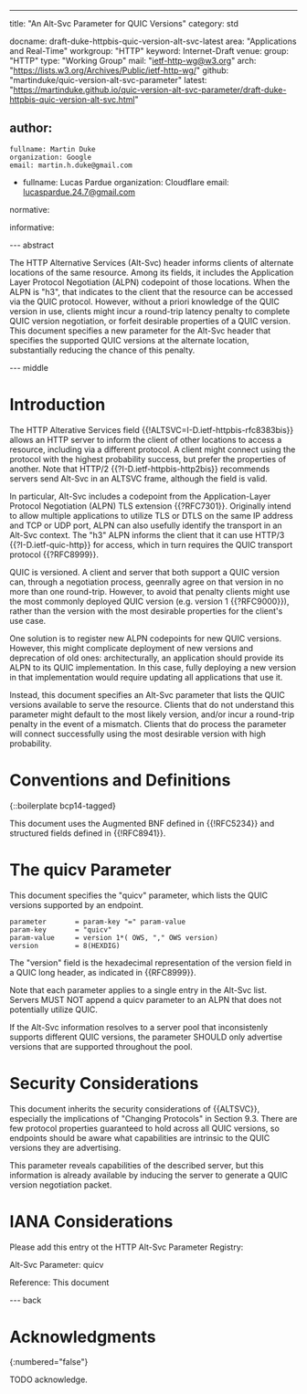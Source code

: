 ---
title: "An Alt-Svc Parameter for QUIC Versions"
category: std

docname: draft-duke-httpbis-quic-version-alt-svc-latest
area: "Applications and Real-Time"
workgroup: "HTTP"
keyword: Internet-Draft
venue:
  group: "HTTP"
  type: "Working Group"
  mail: "ietf-http-wg@w3.org"
  arch: "https://lists.w3.org/Archives/Public/ietf-http-wg/"
  github: "martinduke/quic-version-alt-svc-parameter"
  latest: "https://martinduke.github.io/quic-version-alt-svc-parameter/draft-duke-httpbis-quic-version-alt-svc.html"

author:
 -
    fullname: Martin Duke
    organization: Google
    email: martin.h.duke@gmail.com

 -
    fullname: Lucas Pardue
    organization: Cloudflare
    email: lucaspardue.24.7@gmail.com

normative:
    

informative:


--- abstract

The HTTP Alternative Services (Alt-Svc) header informs clients of alternate
locations of the same resource. Among its fields, it includes the Application
Layer Protocol Negotiation (ALPN) codepoint of those locations. When the ALPN
is "h3", that indicates to the client that the resource can be accessed via the
QUIC protocol. However, without a priori knowledge of the QUIC version in use,
clients might incur a round-trip latency penalty to complete QUIC version
negotiation, or forfeit desirable properties of a QUIC version. This document
specifies a new parameter for the Alt-Svc header that specifies the supported
QUIC versions at the alternate location, substantially reducing the chance of
this penalty.


--- middle

# Introduction

The HTTP Alterative Services field {{!ALTSVC=I-D.ietf-httpbis-rfc8383bis}}
allows an HTTP server to inform the client of other locations to access a
resource, including via a different protocol. A client might connect using the
protocol with the highest probability success, but prefer the properties of
another. Note that  HTTP/2 {{?I-D.ietf-httpbis-http2bis}} recommends servers
send Alt-Svc in an ALTSVC frame, although the field is valid.

In particular, Alt-Svc includes a codepoint from the Application-Layer Protocol
Negotiation (ALPN) TLS extension {{?RFC7301}}. Originally intend to allow
multiple applications to utilize TLS or DTLS on the same IP address and TCP or
UDP port, ALPN can also usefully identify the transport in an Alt-Svc context.
The "h3" ALPN informs the client that it can use HTTP/3 {{?I-D.ietf-quic-http}}
for access, which in turn requires the QUIC transport protocol {{?RFC8999}}.

QUIC is versioned. A client and server that both support a QUIC version can,
through a negotiation process, geenrally agree on that version in no more than
one round-trip. However, to avoid that penalty clients might use the most
commonly deployed QUIC version (e.g. version 1 {{?RFC9000}}), rather than the
version with the most desirable properties for the client's use case.

One solution is to register new ALPN codepoints for new QUIC versions. However,
this might complicate deployment of new versions and deprecation of old ones:
architecturally, an application should provide its ALPN to its QUIC
implementation. In this case, fully deploying a new version in that
implementation would require updating all applications that use it.

Instead, this document specifies an Alt-Svc parameter that lists the QUIC
versions available to serve the resource. Clients that do not understand this
parameter might default to the most likely version, and/or incur a round-trip
penalty in the event of a mismatch. Clients that do process the parameter will
connect successfully using the most desirable version with high probability.


# Conventions and Definitions

{::boilerplate bcp14-tagged}

This document uses the Augmented BNF defined in {{!RFC5234}} and structured
fields defined in {{!RFC8941}}.

# The quicv Parameter

This document specifies the "quicv" parameter, which lists the QUIC versions
supported by an endpoint.

```
parameter       = param-key "=" param-value
param-key       = "quicv"
param-value     = version 1*( OWS, "," OWS version) 
version         = 8(HEXDIG)
```

The "version" field is the hexadecimal representation of the version field in a
QUIC long header, as indicated in {{RFC8999}}.

Note that each parameter applies to a single entry in the Alt-Svc list. Servers
MUST NOT append a quicv parameter to an ALPN that does not potentially utilize
QUIC.

If the Alt-Svc information resolves to a server pool that inconsistenly supports
different QUIC versions, the parameter SHOULD only advertise versions that are
supported throughout the pool.

# Security Considerations


This document inherits the security considerations of {{ALTSVC}}, especially
the implications of "Changing Protocols" in Section 9.3. There are few
protocol properties guaranteed to hold across all QUIC versions, so endpoints
should be aware what capabilities are intrinsic to the QUIC versions they are
advertising.

This parameter reveals capabilities of the described server, but this
information is already available by inducing the server to generate a QUIC
version negotiation packet.


# IANA Considerations

Please add this entry ot the HTTP Alt-Svc Parameter Registry:

Alt-Svc Parameter: quicv

Reference: This document


--- back

# Acknowledgments
{:numbered="false"}

TODO acknowledge.
